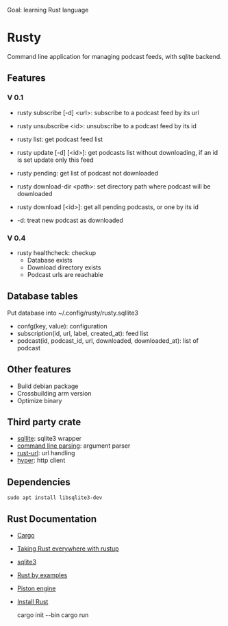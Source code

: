 Goal: learning Rust language

# Rusty

Command line application for managing podcast feeds, with sqlite backend. 

## Features

### V 0.1

- rusty subscribe \[-d\] \<url\>: subscribe to a podcast feed by its url 
- rusty unsubscribe \<id\>: unsubscribe to a podcast feed by its id
- rusty list: get podcast feed list
- rusty update \[-d\] \[\<id\>\]: get podcasts list without downloading, if an id is set update only this feed
- rusty pending: get list of podcast not downloaded
- rusty download-dir \<path\>: set directory path where podcast will be downloaded
- rusty download \[\<id\>\]: get all pending podcasts, or one by its id 

- -d: treat new podcast as downloaded

### V 0.4

- rusty healthcheck: checkup
  - Database exists
  - Download directory exists
  - Podcast urls are reachable

## Database tables

Put database into ~/.config/rusty/rusty.sqllite3

- confg(key, value): configuration 
- subscription(id, url, label, created_at): feed list
- podcast(id, podcast_id, url, downloaded, downloaded_at): list of podcast 

## Other features

- Build debian package
- Crossbuilding arm version
- Optimize binary
 
## Third party crate

- [sqllite](https://github.com/dckc/rust-sqlite3): sqlite3 wrapper
- [command line parsing](https://github.com/kbknapp/clap-rs): argument parser
- [rust-url](https://github.com/servo/rust-url): url handling
- [hyper](https://hyper.rs/hyper/v0.10.9/hyper/): http client

## Dependencies 

    sudo apt install libsqlite3-dev

## Rust Documentation

- [Cargo](http://doc.crates.io/guide.html)
- [Taking Rust everywhere with rustup](https://blog.rust-lang.org/2016/05/13/rustup.html)
- [sqlite3](http://www.madmode.com/rust-sqlite3/sqlite3/index.html)
- [Rust by examples](http://rustbyexample.com/index.html)
- [Piston engine](https://github.com/PistonDevelopers/Piston-Tutorials/tree/master/getting-started)
- [Install Rust](https://www.rust-lang.org/fr/install.html)

    cargo init --bin
    cargo run
